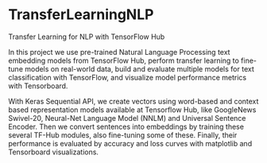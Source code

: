# TransferLearningNLP
Transfer Learning for NLP with TensorFlow Hub

In this project we use pre-trained Natural Language Processing text embedding models from TensorFlow Hub, perform transfer learning to fine-tune models on real-world data, build and evaluate multiple models for text classification with TensorFlow, and visualize model performance metrics with Tensorboard.

With Keras Sequential API, we create vectors using word-based and context based representation models available at Tensorflow Hub, like GoogleNews Swivel-20, Neural-Net Language Model (NNLM) and Universal Sentence Encoder. Then we convert sentences into embeddings by training these several TF-Hub modules, also fine-tuning some of these. Finally, their performance is evaluated by accuracy and loss curves with matplotlib and Tensorboard visualizations.
